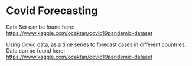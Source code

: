 # Covid Forecasting
Data Set can be found here:
https://www.kaggle.com/ocaktan/covid19pandemic-dataset


Using Covid data, as a time series to forecast cases in different countries. Data can be found here: https://www.kaggle.com/ocaktan/covid19pandemic-dataset
